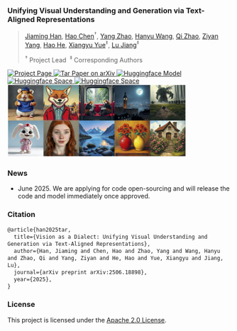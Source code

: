 ### Unifying Visual Understanding and Generation via Text-Aligned Representations
> [Jiaming Han](https://csuhan.com), [Hao Chen](https://haochen-rye.github.io)<sup>†</sup>, [Yang Zhao](https://scholar.google.com/citations?user=uPmTOHAAAAAJ&hl=zh-CN), [Hanyu Wang](https://hywang66.github.io), [Qi Zhao](https://kevinz8866.github.io), [Ziyan Yang](https://ziyanyang.github.io), [Hao He](https://hehao13.github.io), [Xiangyu Yue](https://xyue.io)<sup>‡</sup>, [Lu Jiang](https://www.lujiang.info)<sup>‡</sup>
>
> <sup>†</sup> Project Lead&nbsp;&nbsp;<sup>‡</sup> Corresponding Authors

 <a href="https://tar.csuhan.com">
    <img
      src="https://img.shields.io/badge/Project-Page-0A66C2?logo=chromewebstore&logoColor=0A66C2"
      alt="Project Page"
    />
  </a>
<a href="http://arxiv.org/abs/2506.18898">
    <img
      src="https://img.shields.io/badge/arXiv-Paper-red?logo=arxiv&logoColor=red"
      alt="Tar Paper on arXiv"
    />
  </a>
  <a href="https://huggingface.co/collections/csuhan/tar-68538273b5537d0bee712648">
    <img 
        src="https://img.shields.io/badge/HF-Model-yellow?logo=huggingface&logoColor=yellow" 
        alt="Huggingface Model"
    />
  </a>
  <a href="https://huggingface.co/spaces/csuhan/Tar-7B">
    <img 
        src="https://img.shields.io/badge/HF-Space1-yellow?logo=huggingface&logoColor=yellow" 
        alt="Huggingface Space"
    />
  </a>

  <a href="https://huggingface.co/spaces/csuhan/Tar">
    <img 
        src="https://img.shields.io/badge/HF-Space2-yellow?logo=huggingface&logoColor=yellow" 
        alt="Huggingface Space"
    />
  </a>

<img src="static/images/demos.png" width="80%">

### News
- June 2025. We are applying for code open-sourcing and will release the code and model immediately once approved.


### Citation
```
@article{han2025tar,
  title={Vision as a Dialect: Unifying Visual Understanding and Generation via Text-Aligned Representations}, 
  author={Han, Jiaming and Chen, Hao and Zhao, Yang and Wang, Hanyu and Zhao, Qi and Yang, Ziyan and He, Hao and Yue, Xiangyu and Jiang, Lu},
  journal={arXiv preprint arXiv:2506.18898},
  year={2025},
}
```

### License
This project is licensed under the [Apache 2.0 License](LICENSE).

